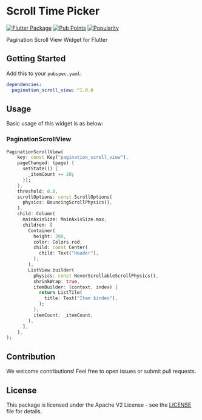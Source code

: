 # Scroll Time Picker

[![Flutter Package](https://img.shields.io/pub/v/pagination_scroll_view.svg)](https://pub.dev/packages/pagination_scroll_view)
[![Pub Points](https://img.shields.io/pub/points/pagination_scroll_view)](https://pub.dev/packages/pagination_scroll_view/score)
[![Popularity](https://img.shields.io/pub/popularity/pagination_scroll_view)](https://pub.dev/packages/pagination_scroll_view/score)

Pagination Scroll View Widget for Flutter

## Getting Started

Add this to your `pubspec.yaml`:

```yaml
dependencies:
  pagination_scroll_view: ^1.0.0
```

## Usage

Basic usage of this widget is as below:

### PaginationScrollView

```dart
PaginationScrollView(
    key: const Key("pagination_scroll_view"),
    pageChanged: (page) {
      setState(() {
        _itemCount += 20;
      });
    },
    threshold: 0.8,
    scrollOptions: const ScrollOptions(
      physics: BouncingScrollPhysics(),
    ),
    child: Column(
      mainAxisSize: MainAxisSize.max,
      children: [
        Container(
          height: 200,
          color: Colors.red,
          child: const Center(
            child: Text("Header"),
          ),
        ),
        ListView.builder(
          physics: const NeverScrollableScrollPhysics(),
          shrinkWrap: true,
          itemBuilder: (context, index) {
            return ListTile(
              title: Text("Item $index"),
            );
          },
          itemCount: _itemCount,
        ),
      ],
    ),
);
```

## Contribution

We welcome contributions! Feel free to open issues or submit pull requests.

## License

This package is licensed under the Apache V2 License - see the [LICENSE](LICENSE) file for details.
